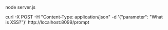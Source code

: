 node server.js

curl -X POST -H "Content-Type: application/json" -d '{"parameter": "What is XSS?"}' http://localhost:8099/prompt


